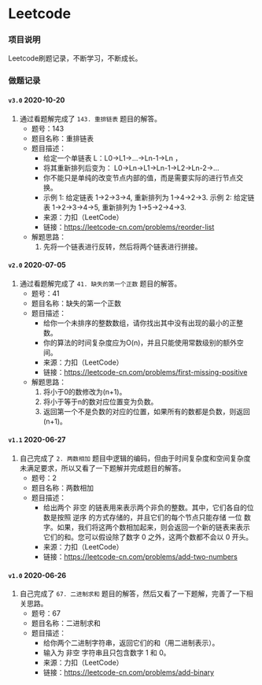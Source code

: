# Leetcode
### 项目说明

Leetcode刷题记录，不断学习，不断成长。

### 做题记录

#### `v3.0` 2020-10-20

1. 通过看题解完成了 `143. 重排链表` 题目的解答。
   - 题号：143
   - 题目名称：重排链表
   - 题目描述：
     - 给定一个单链表 L：L0→L1→…→Ln-1→Ln ，
     - 将其重新排列后变为： L0→Ln→L1→Ln-1→L2→Ln-2→…
     - 你不能只是单纯的改变节点内部的值，而是需要实际的进行节点交换。
     - 示例 1: 给定链表 1->2->3->4, 重新排列为 1->4->2->3.
       示例 2: 给定链表 1->2->3->4->5, 重新排列为 1->5->2->4->3.
     - 来源：力扣（LeetCode）
     - 链接：https://leetcode-cn.com/problems/reorder-list
   - 解题思路：
     1. 先将一个链表进行反转，然后将两个链表进行拼接。

#### `v2.0` 2020-07-05

1. 通过看题解完成了 `41. 缺失的第一个正数` 题目的解答。
   - 题号：41
   - 题目名称：缺失的第一个正数
   - 题目描述：
     - 给你一个未排序的整数数组，请你找出其中没有出现的最小的正整数。
     - 你的算法的时间复杂度应为O(n)，并且只能使用常数级别的额外空间。
     - 来源：力扣（LeetCode）
     - 链接：https://leetcode-cn.com/problems/first-missing-positive
   - 解题思路：
     1. 将小于0的数修改为(n+1)。
     2. 将小于等于n的数对应位置变为负数。
     3. 返回第一个不是负数的对应的位置，如果所有的数都是负数，则返回(n+1)。

#### `v1.1` 2020-06-27

1. 自己完成了 `2. 两数相加` 题目中逻辑的编码，但由于时间复杂度和空间复杂度未满足要求，所以又看了一下题解并完成题目的解答。
   - 题号：2
   - 题目名称：两数相加
   - 题目描述：
     - 给出两个 非空 的链表用来表示两个非负的整数。其中，它们各自的位数是按照 逆序 的方式存储的，并且它们的每个节点只能存储 一位 数字。如果，我们将这两个数相加起来，则会返回一个新的链表来表示它们的和。您可以假设除了数字 0 之外，这两个数都不会以 0 开头。
     - 来源：力扣（LeetCode）
     - 链接：https://leetcode-cn.com/problems/add-two-numbers

#### `v1.0` 2020-06-26

1. 自己完成了 `67. 二进制求和` 题目的解答，然后又看了一下题解，完善了一下相关思路。
   - 题号：67
   - 题目名称：二进制求和
   - 题目描述：
     - 给你两个二进制字符串，返回它们的和（用二进制表示）。
     - 输入为 非空 字符串且只包含数字 1 和 0。
     - 来源：力扣（LeetCode）
     - 链接：https://leetcode-cn.com/problems/add-binary